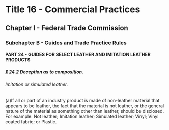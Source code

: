 
# Title 16 - Commercial Practices
## Chapter I - Federal Trade Commission
### Subchapter B - Guides and Trade Practice Rules
#### PART 24 - GUIDES FOR SELECT LEATHER AND IMITATION LEATHER PRODUCTS
##### § 24.2 Deception as to composition.
###### Imitation or simulated leather.

(a)If all or part of an industry product is made of non-leather material that appears to be leather, the fact that the material is not leather, or the general nature of the material as something other than leather, should be disclosed. For example: Not leather; Imitation leather; Simulated leather; Vinyl; Vinyl coated fabric; or Plastic.
